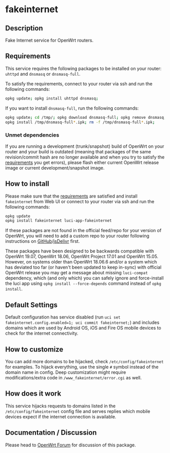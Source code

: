 <!-- markdownlint-disable MD013 -->

# fakeinternet

## Description

Fake Internet service for OpenWrt routers.

## Requirements

This service requires the following packages to be installed on your router: `uhttpd` and `dnsmasq` or `dnsmasq-full`.

To satisfy the requirements, connect to your router via ssh and run the following commands:

```sh
opkg update; opkg install uhttpd dnsmasq;
```

If you want to install `dnsmasq-full`, run the following commands:

```sh
opkg update; cd /tmp/; opkg download dnsmasq-full; opkg remove dnsmasq;
opkg install /tmp/dnsmasq-full*.ipk; rm -f /tmp/dnsmasq-full*.ipk;
```

### Unmet dependencies

If you are running a development (trunk/snapshot) build of OpenWrt on your router and your build is outdated (meaning that packages of the same revision/commit hash are no longer available and when you try to satisfy the [requirements](#requirements) you get errors), please flash either current OpenWrt release image or current development/snapshot image.

## How to install

Please make sure that the [requirements](#requirements) are satisfied and install `fakeinternet` from Web UI or connect to your router via ssh and run the following commands:

```sh
opkg update
opkg install fakeinternet luci-app-fakeinternet
```

If these packages are not found in the official feed/repo for your version of OpenWrt, you will need to add a custom repo to your router following instructions on [GitHub](https://docs.openwrt.melmac.net/#on-your-router)/[jsDelivr](https://cdn.jsdelivr.net/gh/stangri/docs.openwrt.melmac.net/README.md#on-your-router) first.

These packages have been designed to be backwards compatible with OpenWrt 19.07, OpenWrt 18.06, OpenWrt Project 17.01 and OpenWrt 15.05. However, on systems older than OpenWrt 18.06.6 and/or a system which has deviated too far (or haven't been updated to keep in-sync) with official OpenWrt release you may get a message about missing `luci-compat` dependency, which (and only which) you can safely ignore and force-install the luci app using `opkg install --force-depends` command instead of `opkg install`.

## Default Settings

Default configuration has service disabled (run `uci set fakeinternet.config.enabled=1; uci commit fakeinternet;`) and includes domains which are used by Android OS, iOS and Fire OS mobile devices to check for the internet connectivity.

## How to customize

You can add more domains to be hijacked, check `/etc/config/fakeinternet` for examples. To hijack everything, use the single `#` symbol instead of the domain name in config. Deep customization might require modifications/extra code in `/www_fakeinternet/error.cgi` as well.

## How does it work

This service hijacks requests to domains listed in the `/etc/config/fakeinternet` config file and serves replies which mobile devices expect if the internet connection is available.

## Documentation / Discussion

Please head to [OpenWrt Forum](https://forum.openwrt.org/t/fakeinternet-service-package/924/) for discussion of this package.

<!-- markdownlint-disable MD033 -->

<script defer src='https://static.cloudflareinsights.com/beacon.min.js' data-cf-beacon='{"token": "911798f2c34b45338f8f8182830a3eb6"}'></script>
